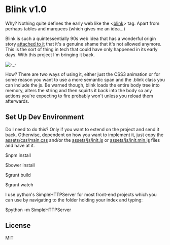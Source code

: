 # Blink v1.0

Why? Nothing quite defines the early web like the <[blink](https://www.w3.org/wiki/HTML/Elements/blink)> tag. Apart from perhaps tables and marquees (which gives me an idea…)

Blink is such a quintessentially 90s web idea that has a wonderful origin story [attached to it](http://www.montulli.org/theoriginofthe%3Cblink%3Etag) that it's a genuine shame that it's not allowed anymore. This is the sort of thing in tech that could have only happened in its early days. With this project I'm bringing it back.

![-_-](https://github.com/Flowdeeps/blink/raw/master/assets/images/blink.gif)

How? There are two ways of using it, either just the CSS3 animation or for some reason you want to use a more semantic span and the .blink class you can include the js. Be warned though, blink loads the entire body tree into memory, alters the string and then squirts it back into the body so any actions you're expecting to fire probably won't unless you reload them afterwards.

## Set Up Dev Environment

Do I need to do this? Only if you want to extend on the project and send it back. Otherwise, dependent on how you want to implement it, just copy the [assets/css/main.css](https://github.com/Flowdeeps/blink/raw/master/assets/css/main.css) and/or the [assets/js/init.js](https://github.com/Flowdeeps/blink/raw/master/assets/js/init.js) or [assets/js/init.min.js](https://github.com/Flowdeeps/blink/raw/master/assets/js/init.min.js) files and have at it.

$npm install

$bower install

$grunt build

$grunt watch

I use python's SimpleHTTPServer for most front-end projects which you can use by navigating to the folder holding your index and typing:

$python -m SimpleHTTPServer

## License
MIT
